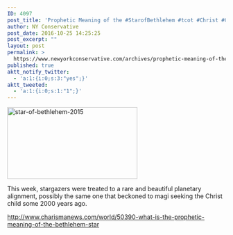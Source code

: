 ```yaml
---
ID: 4097
post_title: 'Prophetic Meaning of the #StarofBethlehem #tcot #Christ #Christianity #Persecution'
author: NY Conservative
post_date: 2016-10-25 14:25:25
post_excerpt: ""
layout: post
permalink: >
  https://www.newyorkconservative.com/archives/prophetic-meaning-of-the-starofbethlehem-tcot-christ-christianity-persecution/
published: true
aktt_notify_twitter:
  - 'a:1:{i:0;s:3:"yes";}'
aktt_tweeted:
  - 'a:1:{i:0;s:1:"1";}'
---
```

<a href="https://www.newyorkconservative.com/wp-content/uploads/2015/07/star-of-bethlehem-2015.jpg"><img class="alignnone size-medium wp-image-3465" src="https://www.newyorkconservative.com/wp-content/uploads/2015/07/star-of-bethlehem-2015-300x165.jpg" alt="star-of-bethlehem-2015" width="300" height="165" /></a>

This week, stargazers were treated to a rare and beautiful planetary alignment, possibly the same one that beckoned to magi seeking the Christ child some 2000 years ago.

<a href="http://www.charismanews.com/world/50390-what-is-the-prophetic-meaning-of-the-bethlehem-star">http://www.charismanews.com/world/50390-what-is-the-prophetic-meaning-of-the-bethlehem-star</a>

&nbsp;